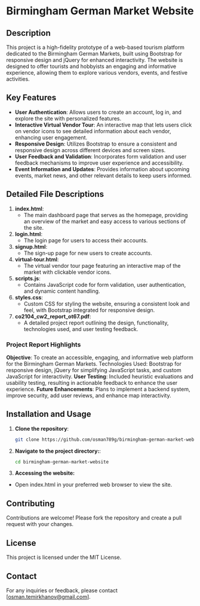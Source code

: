 # Birmingham German Market Website

## Description
This project is a high-fidelity prototype of a web-based tourism platform dedicated to the Birmingham German Markets, built using Bootstrap for responsive design and jQuery for enhanced interactivity. The website is designed to offer tourists and hobbyists an engaging and informative experience, allowing them to explore various vendors, events, and festive activities.

## Key Features
- **User Authentication**: Allows users to create an account, log in, and explore the site with personalized features.
- **Interactive Virtual Vendor Tour**: An interactive map that lets users click on vendor icons to see detailed information about each vendor, enhancing user engagement.
- **Responsive Design**: Utilizes Bootstrap to ensure a consistent and responsive design across different devices and screen sizes.
- **User Feedback and Validation**: Incorporates form validation and user feedback mechanisms to improve user experience and accessibility.
- **Event Information and Updates**: Provides information about upcoming events, market news, and other relevant details to keep users informed.
  
## Detailed File Descriptions

1. **index.html**:
   - The main dashboard page that serves as the homepage, providing an overview of the market and easy access to various sections of the site.
2. **login.html**:
   - The login page for users to access their accounts.
3. **signup.html**:
   - The sign-up page for new users to create accounts.
4. **virtual-tour.html**:
   - The virtual vendor tour page featuring an interactive map of the market with clickable vendor icons.
5. **scripts.js**:
   - Contains JavaScript code for form validation, user authentication, and dynamic content handling.
6. **styles.css**:
   - Custom CSS for styling the website, ensuring a consistent look and feel, with Bootstrap integrated for responsive design.
7. **co2104_cw2_report_ot67.pdf**:
   - A detailed project report outlining the design, functionality, technologies used, and user testing feedback.
     
### Project Report Highlights
**Objective**: To create an accessible, engaging, and informative web platform for the Birmingham German Markets.
Technologies Used: Bootstrap for responsive design, jQuery for simplifying JavaScript tasks, and custom JavaScript for interactivity.
**User Testing**: Included heuristic evaluations and usability testing, resulting in actionable feedback to enhance the user experience.
**Future Enhancements**: Plans to implement a backend system, improve security, add user reviews, and enhance map interactivity.

## Installation and Usage
1. **Clone the repository**:
   ```sh
   git clone https://github.com/osman789g/birmingham-german-market-website.git

2. **Navigate to the project directory:**:
   ```sh
   cd birmingham-german-market-website

3. **Accessing the website:**
 - Open index.html in your preferred web browser to view the site.

## Contributing
Contributions are welcome! Please fork the repository and create a pull request with your changes.

## License
This project is licensed under the MIT License.

## Contact
For any inquiries or feedback, please contact [osman.temirkhanov@gmail.com].
